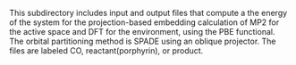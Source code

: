 This subdirectory includes input and output files that compute a the energy of the system for the projection-based embedding calculation of MP2 for the active space and DFT for the environment, using the PBE functional.
The orbital partitioning method is SPADE using an oblique projector.
The files are labeled CO, reactant(porphyrin), or product.

